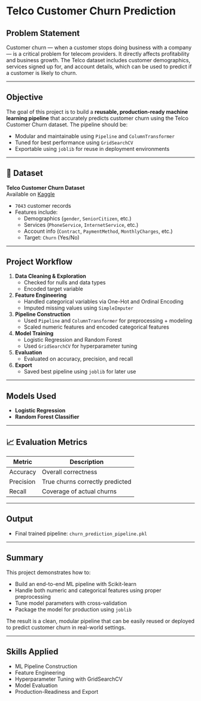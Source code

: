 # Telco Customer Churn Prediction

## Problem Statement

Customer churn — when a customer stops doing business with a company — is a critical problem for telecom providers. It directly affects profitability and business growth. The Telco dataset includes customer demographics, services signed up for, and account details, which can be used to predict if a customer is likely to churn.

---

## Objective

The goal of this project is to build a **reusable, production-ready machine learning pipeline** that accurately predicts customer churn using the Telco Customer Churn dataset. The pipeline should be:

- Modular and maintainable using `Pipeline` and `ColumnTransformer`
- Tuned for best performance using `GridSearchCV`
- Exportable using `joblib` for reuse in deployment environments

---

## 📁 Dataset

**Telco Customer Churn Dataset**  
Available on [Kaggle](https://www.kaggle.com/blastchar/telco-customer-churn)

- `7043` customer records
- Features include:
  - Demographics (`gender`, `SeniorCitizen`, etc.)
  - Services (`PhoneService`, `InternetService`, etc.)
  - Account info (`Contract`, `PaymentMethod`, `MonthlyCharges`, etc.)
  - Target: `Churn` (Yes/No)

---

## Project Workflow

1. **Data Cleaning & Exploration**
   - Checked for nulls and data types
   - Encoded target variable
2. **Feature Engineering**
   - Handled categorical variables via One-Hot and Ordinal Encoding
   - Imputed missing values using `SimpleImputer`
3. **Pipeline Construction**
   - Used `Pipeline` and `ColumnTransformer` for preprocessing + modeling
   - Scaled numeric features and encoded categorical features
4. **Model Training**
   - Logistic Regression and Random Forest
   - Used `GridSearchCV` for hyperparameter tuning
5. **Evaluation**
   - Evaluated on accuracy, precision, and recall
6. **Export**
   - Saved best pipeline using `joblib` for later use

---

## Models Used

- **Logistic Regression**
- **Random Forest Classifier**

---

## 📈 Evaluation Metrics

| Metric     | Description                                |
|------------|--------------------------------------------|
| Accuracy   | Overall correctness                        |
| Precision  | True churns correctly predicted            |
| Recall     | Coverage of actual churns                  |

---

## Output

- Final trained pipeline: `churn_prediction_pipeline.pkl`

---

##  Summary

This project demonstrates how to:
- Build an end-to-end ML pipeline with Scikit-learn
- Handle both numeric and categorical features using proper preprocessing
- Tune model parameters with cross-validation
- Package the model for production using `joblib`

The result is a clean, modular pipeline that can be easily reused or deployed to predict customer churn in real-world settings.

---

## Skills Applied

- ML Pipeline Construction
- Feature Engineering
- Hyperparameter Tuning with GridSearchCV
- Model Evaluation
- Production-Readiness and Export

